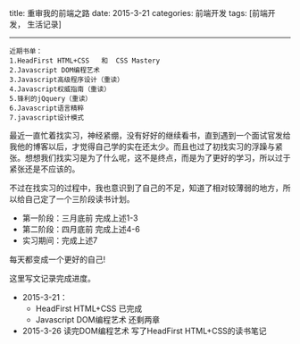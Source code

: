 title: 重审我的前端之路
date: 2015-3-21
categories: 前端开发
tags: [前端开发， 生活记录]

---
```
近期书单：
1.HeadFirst HTML+CSS   和  CSS Mastery
2.Javascript DOM编程艺术
3.Javascript高级程序设计（重读）
4.Javascript权威指南（重读）
5.锋利的jQquery（重读）
6.Javascript语言精粹
7.javascript设计模式
```
<!--more-->
最近一直忙着找实习，神经紧绷，没有好好的继续看书，直到遇到一个面试官发给我他的博客以后，才觉得自己学的实在还太少。而且也过了初找实习的浮躁与紧张。想想我们找实习是为了什么呢，这不是终点，而是为了更好的学习，所以过于紧张还是不应该的。

不过在找实习的过程中，我也意识到了自己的不足，知道了相对较薄弱的地方，所以给自己定了一个三阶段读书计划。

- 第一阶段：三月底前
完成上述1-3
- 第二阶段：四月底前
完成上述4-6
- 实习期间：完成上述7


每天都变成一个更好的自己!

这里写文记录完成进度。

- 2015-3-21：
  - HeadFirst HTML+CSS 已完成
  - Javascript DOM编程艺术 还剩两章
- 2015-3-26 读完DOM编程艺术 写了HeadFirst HTML+CSS的读书笔记     
